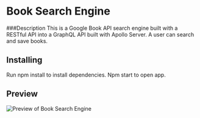 # Book Search Engine

###Description
This is a Google Book API search engine built with a RESTful API into a GraphQL API built with Apollo Server. A user can search and save books.


## Installing
Run npm install to install dependencies. Npm start to open app.

## Preview
![Preview of Book Search Engine](https://github.com/Shy-F/bk_search-engine/blob/main/client/src/Google-Book-Search.gif)